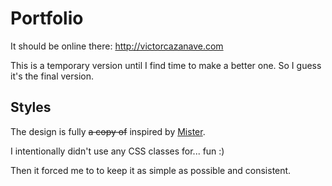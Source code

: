 # Portfolio
It should be online there: http://victorcazanave.com

This is a temporary version until I find time to make a better one. So I guess it's the final version.

## Styles
The design is fully ~~a copy of~~ inspired by [Mister](http://mister.studio/).

I intentionally didn't use any CSS classes for... fun :)

Then it forced me to to keep it as simple as possible and consistent.
